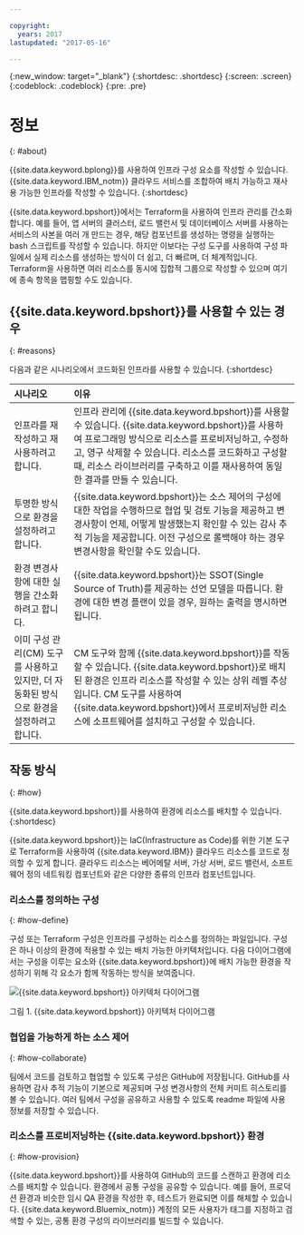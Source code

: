 ```yaml
---

copyright:
  years: 2017
lastupdated: "2017-05-16"

---
```


{:new_window: target="_blank"}
{:shortdesc: .shortdesc}
{:screen: .screen}
{:codeblock: .codeblock}
{:pre: .pre}

# 정보
{: #about}

{{site.data.keyword.bplong}}를 사용하여 인프라 구성 요소를 작성할 수 있습니다. {{site.data.keyword.IBM_notm}} 클라우드 서비스를 조합하여 배치 가능하고 재사용 가능한 인프라를 작성할 수 있습니다.
{:shortdesc}

{{site.data.keyword.bpshort}}에서는 Terraform을 사용하여 인프라 관리를 간소화합니다. 예를 들어, 앱 서버의 클러스터, 로드 밸런서 및 데이터베이스 서버를 사용하는 서비스의 사본을 여러 개 만드는 경우, 해당 컴포넌트를 생성하는 명령을 실행하는 bash 스크립트를 작성할 수 있습니다. 하지만 이보다는 구성 도구를 사용하여 구성 파일에서 실제 리소스를 생성하는 방식이 더 쉽고, 더 빠르며, 더 체계적입니다. Terraform을 사용하면 여러 리소스를 동시에 집합적 그룹으로 작성할 수 있으며 여기에 종속 항목을 맵핑할 수도 있습니다. 

## {{site.data.keyword.bpshort}}를 사용할 수 있는 경우
{: #reasons}

다음과 같은 시나리오에서 코드화된 인프라를 사용할 수 있습니다.
{:shortdesc}

| 시나리오     | 이유    |
| :------------- | :------------- |
| 인프라를 재작성하고 재사용하려고 합니다. | 인프라 관리에 {{site.data.keyword.bpshort}}를 사용할 수 있습니다. {{site.data.keyword.bpshort}}를 사용하여 프로그래밍 방식으로 리소스를 프로비저닝하고, 수정하고, 영구 삭제할 수 있습니다. 리소스를 코드화하고 구성할 때, 리소스 라이브러리를 구축하고 이를 재사용하여 동일한 결과를 만들 수 있습니다.|
| 투명한 방식으로 환경을 설정하려고 합니다. | {{site.data.keyword.bpshort}}는 소스 제어의 구성에 대한 작업을 수행하므로 협업 및 검토 기능을 제공하고 변경사항이 언제, 어떻게 발생했는지 확인할 수 있는 감사 추적 기능을 제공합니다. 이전 구성으로 롤백해야 하는 경우 변경사항을 확인할 수도 있습니다. |
| 환경 변경사항에 대한 실행을 간소화하려고 합니다. | {{site.data.keyword.bpshort}}는 SSOT(Single Source of Truth)를 제공하는 선언 모델을 따릅니다. 환경에 대한 변경 플랜이 있을 경우, 원하는 출력을 명시하면 됩니다. |
| 이미 구성 관리(CM) 도구를 사용하고 있지만, 더 자동화된 방식으로 환경을 설정하려고 합니다. | CM 도구와 함께 {{site.data.keyword.bpshort}}를 작동할 수 있습니다. {{site.data.keyword.bpshort}}로 배치된 환경은 인프라 리소스를 작성할 수 있는 상위 레벨 추상입니다. CM 도구를 사용하여 {{site.data.keyword.bpshort}}에서 프로비저닝한 리소스에 소프트웨어를 설치하고 구성할 수 있습니다.  
  
## 작동 방식
{: #how}

{{site.data.keyword.bpshort}}를 사용하여 환경에 리소스를 배치할 수 있습니다.
{:shortdesc}

{{site.data.keyword.bpshort}}는 IaC(Infrastructure as Code)를 위한 기본 도구로 Terraform을 사용하여 {{site.data.keyword.IBM}} 클라우드 리소스를 코드로 정의할 수 있게 합니다. 클라우드 리소스는 베어메탈 서버, 가상 서버, 로드 밸런서, 소프트웨어 정의 네트워킹 컴포넌트와 같은 다양한 종류의 인프라 컴포넌트입니다. 

### 리소스를 정의하는 구성
{: #how-define}

구성 또는 Terraform 구성은 인프라를 구성하는 리소스를 정의하는 파일입니다. 구성은 하나 이상의 환경에 적용할 수 있는 배치 가능한 아키텍처입니다. 다음 다이어그램에서는 구성을 이루는 요소와 {{site.data.keyword.bpshort}}에 배치 가능한 환경을 작성하기 위해 각 요소가 함께 작동하는 방식을 보여줍니다.


![{{site.data.keyword.bpshort}} 아키텍처 다이어그램](/images/anatomy_of_a_schematic.png)

그림 1. {{site.data.keyword.bpshort}} 아키텍처 다이어그램

### 협업을 가능하게 하는 소스 제어
{: #how-collaborate}

팀에서 코드를 검토하고 협업할 수 있도록 구성은 GitHub에 저장됩니다. GitHub를 사용하면 감사 추적 기능이 기본으로 제공되며 구성 변경사항의 전체 커미트 히스토리를 볼 수 있습니다. 여러 팀에서 구성을 공유하고 사용할 수 있도록 readme 파일에 사용 정보를 저장할 수 있습니다.

### 리소스를 프로비저닝하는 {{site.data.keyword.bpshort}} 환경
{: #how-provision}

{{site.data.keyword.bpshort}}를 사용하여 GitHub의 코드를 스캔하고 환경에 리소스를 배치할 수 있습니다. 환경에서 공통 구성을 공유할 수 있습니다. 예를 들어, 프로덕션 환경과 비슷한 임시 QA 환경을 작성한 후, 테스트가 완료되면 이를 해체할 수 있습니다. {{site.data.keyword.Bluemix_notm}} 계정의 모든 사용자가 태그를 지정하고 검색할 수 있는, 공통 환경 구성의 라이브러리를 빌드할 수 있습니다.
